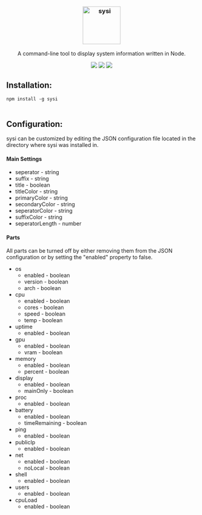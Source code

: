 <h3 align="center">
  <img src="https://user-images.githubusercontent.com/17516174/88907881-767c4780-d259-11ea-883a-48380c849a0e.png" alt="sysi" height="100px">
</h3>
<p align="center">A command-line tool to display system information written in Node.</p>

<p align="center">
  <a href="https://github.com/puf17640/sysi/LICENSE.md"><img src="https://img.shields.io/github/license/puf17640/sysi"></a>
  <!-- <a href="https://github.com/puf17640/sysi/releases"><img src="https://img.shields.io/github/release/puf17640/sysi.svg"></a><br/> -->
  <a href="https://github.com/puf17640/sysi/issues"><img src="https://img.shields.io/github/issues-raw/puf17640/sysi"></a>
  <a href="https://badges.pufler.dev"><img src="https://badges.pufler.dev/visits/puf17640/sysi?label=visits"></a>
</p>

<div align="left">
  <h2>Installation:</h2>
  <code>npm install -g sysi</code>
</div>
<br>
<div align="left">
  <h2>Configuration:</h2>
  sysi can be customized by editing the JSON configuration file located in the directory where sysi was installed in.
  
  <h4>Main Settings</h4>
  <ul>
    <li>seperator - string</li>
    <li>suffix - string</li>
    <li>title - boolean</li>
    <li>titleColor - string</li>
    <li>primaryColor - string</li>
    <li>secondaryColor - string</li>
    <li>seperatorColor - string</li>
    <li>suffixColor - string</li>
    <li>seperatorLength - number</li>
  </ul>
  
  <h4>Parts</h4>
  All parts can be turned off by either removing them from the JSON configuration or by setting the "enabled" property to false.
  <ul>
    <li>os
      <ul>
        <li>enabled - boolean</li>
        <li>version - boolean</li>
        <li>arch - boolean</li>
      </ul>
    </li>
    <li>cpu
      <ul>
        <li>enabled - boolean</li>
        <li>cores - boolean</li>
        <li>speed - boolean</li>
        <li>temp - boolean</li>
      </ul>
    </li>
    <li>uptime
      <ul>
        <li>enabled - boolean</li>
      </ul>
    </li>
    <li>gpu
      <ul>
        <li>enabled - boolean</li>
        <li>vram - boolean</li>
      </ul>
    </li>
    <li>memory
      <ul>
        <li>enabled - boolean</li>
        <li>percent - boolean</li>
      </ul>
    </li>
    <li>display
      <ul>
        <li>enabled - boolean</li>
        <li>mainOnly - boolean</li>
      </ul>
    </li>
    <li>proc
      <ul>
        <li>enabled - boolean</li>
      </ul>
    </li>
    <li>battery
      <ul>
        <li>enabled - boolean</li>
        <li>timeRemaining - boolean</li>
      </ul>
    </li>
    <li>ping
      <ul>
        <li>enabled - boolean</li>
      </ul>
    </li>
    <li>publicIp
      <ul>
        <li>enabled - boolean</li>
      </ul>
    </li>
    <li>net
      <ul>
        <li>enabled - boolean</li>
        <li>noLocal - boolean</li>
      </ul>
    </li>
    <li>shell
      <ul>
        <li>enabled - boolean</li>
      </ul>
    </li>
    <li>users
      <ul>
        <li>enabled - boolean</li>
      </ul>
    </li>
    <li>cpuLoad
      <ul>
        <li>enabled - boolean</li>
      </ul>
    </li>
  </ul>
</div>
